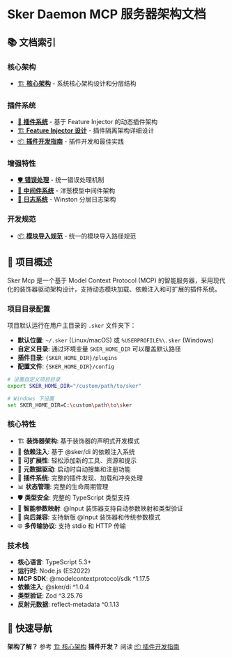 # Sker Daemon MCP 服务器架构文档

## 📚 文档索引

### 核心架构
- [🏗️ **核心架构**](./docs/core-architecture.md) - 系统核心架构设计和分层结构

### 插件系统
- [🔌 **插件系统**](./docs/plugin-system.md) - 基于 Feature Injector 的动态插件架构
- [🏗️ **Feature Injector 设计**](./docs/plugin-feature-injector-design.md) - 插件隔离架构详细设计
- [📦 **插件开发指南**](./docs/plugin-development.md) - 插件开发和最佳实践
### 增强特性
- [🛡️ **错误处理**](./docs/error-handling.md) - 统一错误处理机制
- [🚀 **中间件系统**](./docs/middleware-system.md) - 洋葱模型中间件架构
- [📝 **日志系统**](./docs/logging-system.md) - Winston 分层日志架构

### 开发规范
- [📦 **模块导入规范**](./docs/module-imports.md) - 统一的模块导入路径规范

## 🎯 项目概述

Sker Mcp 是一个基于 Model Context Protocol (MCP) 的智能服务器，采用现代化的装饰器驱动架构设计，支持动态模块加载、依赖注入和可扩展的插件系统。

### 项目目录配置

项目默认运行在用户主目录的 `.sker` 文件夹下：
- **默认位置**: `~/.sker` (Linux/macOS) 或 `%USERPROFILE%\.sker` (Windows)
- **自定义目录**: 通过环境变量 `SKER_HOME_DIR` 可以覆盖默认路径
- **插件目录**: `{SKER_HOME_DIR}/plugins`
- **配置文件**: `{SKER_HOME_DIR}/config`

```bash
# 设置自定义项目目录
export SKER_HOME_DIR="/custom/path/to/sker"

# Windows 下设置
set SKER_HOME_DIR=C:\custom\path\to\sker
```

### 核心特性
- 🏗️ **装饰器架构**: 基于装饰器的声明式开发模式
- 💉 **依赖注入**: 基于 @sker/di 的依赖注入系统
- 🔧 **可扩展性**: 轻松添加新的工具、资源和提示
- 🚀 **元数据驱动**: 启动时自动搜集和注册功能
- 🔌 **插件系统**: 完整的插件发现、加载和冲突处理
- 📊 **状态管理**: 完整的生命周期管理
- 🛡️ **类型安全**: 完整的 TypeScript 类型支持
- 🎯 **智能参数映射**: @Input 装饰器支持自动参数映射和类型验证
- 🔄 **向后兼容**: 支持新版 @Input 装饰器和传统参数模式
- 🌐 **多传输协议**: 支持 stdio 和 HTTP 传输

### 技术栈
- **核心语言**: TypeScript 5.3+
- **运行时**: Node.js (ES2022)
- **MCP SDK**: @modelcontextprotocol/sdk ^1.17.5
- **依赖注入**: @sker/di ^1.0.4
- **类型验证**: Zod ^3.25.76
- **反射元数据**: reflect-metadata ^0.1.13

## 🏁 快速导航
**架构了解？** 参考 [🏗️ 核心架构](./docs/core-architecture.md)
**插件开发？** 阅读 [📦 插件开发指南](./docs/plugin-development.md)